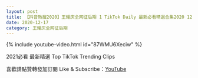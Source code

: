 ```yaml
---
layout: post
title: 【抖音熱搜2020】王耀庆全网征后期 1 TikTok Daily 最新必看精選合集2020 12 17
date: 2020-12-17
category: 王耀庆全网征后期
---
```


{% include youtube-video.html id="87WMU6Xeciw" %}

2021必看 最新精選 Top TikTok Trending Clips

喜歡請點贊轉發加訂閱 Like & Subscribe：[YouTube](https://www.youtube.com/channel/UCAoR7VcanIPd04uEq_GIylA/videos)

